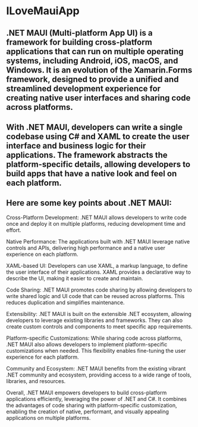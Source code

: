 # ILoveMauiApp
## .NET MAUI (Multi-platform App UI) is a framework for building cross-platform applications that can run on multiple operating systems, including Android, iOS, macOS, and Windows. It is an evolution of the Xamarin.Forms framework, designed to provide a unified and streamlined development experience for creating native user interfaces and sharing code across platforms.

## With .NET MAUI, developers can write a single codebase using C# and XAML to create the user interface and business logic for their applications. The framework abstracts the platform-specific details, allowing developers to build apps that have a native look and feel on each platform.

## Here are some key points about .NET MAUI:

Cross-Platform Development: .NET MAUI allows developers to write code once and deploy it on multiple platforms, reducing development time and effort.

Native Performance: The applications built with .NET MAUI leverage native controls and APIs, delivering high performance and a native user experience on each platform.

XAML-based UI: Developers can use XAML, a markup language, to define the user interface of their applications. XAML provides a declarative way to describe the UI, making it easier to create and maintain.

Code Sharing: .NET MAUI promotes code sharing by allowing developers to write shared logic and UI code that can be reused across platforms. This reduces duplication and simplifies maintenance.

Extensibility: .NET MAUI is built on the extensible .NET ecosystem, allowing developers to leverage existing libraries and frameworks. They can also create custom controls and components to meet specific app requirements.

Platform-specific Customizations: While sharing code across platforms, .NET MAUI also allows developers to implement platform-specific customizations when needed. This flexibility enables fine-tuning the user experience for each platform.

Community and Ecosystem: .NET MAUI benefits from the existing vibrant .NET community and ecosystem, providing access to a wide range of tools, libraries, and resources.

Overall, .NET MAUI empowers developers to build cross-platform applications efficiently, leveraging the power of .NET and C#. It combines the advantages of code sharing with platform-specific customization, enabling the creation of native, performant, and visually appealing applications on multiple platforms.
